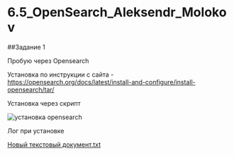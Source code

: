 # 6.5_OpenSearch_Aleksendr_Molokov

##Задание 1

Пробую через Opensearch

Установка по инструкции с сайта - https://opensearch.org/docs/latest/install-and-configure/install-opensearch/tar/

Установка через скрипт

![установка opensearch](https://user-images.githubusercontent.com/109212419/208756798-968fe99b-8cf1-47ab-89bb-fa2684d44c68.jpg)

Лог при установке

[Новый текстовый документ.txt](https://github.com/ALEMOLOKOV/6.5_OpenSearch_Aleksendr_Molokov/files/10272048/default.txt)

